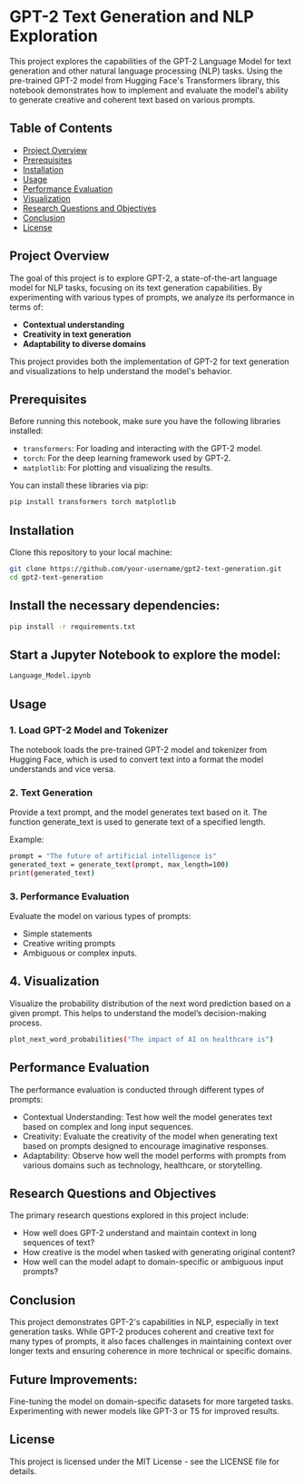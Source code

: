 # GPT-2 Text Generation and NLP Exploration

This project explores the capabilities of the GPT-2 Language Model for text generation and other natural language processing (NLP) tasks. Using the pre-trained GPT-2 model from Hugging Face's Transformers library, this notebook demonstrates how to implement and evaluate the model's ability to generate creative and coherent text based on various prompts.

## Table of Contents

- [Project Overview](#project-overview)
- [Prerequisites](#prerequisites)
- [Installation](#installation)
- [Usage](#usage)
- [Performance Evaluation](#performance-evaluation)
- [Visualization](#visualization)
- [Research Questions and Objectives](#research-questions-and-objectives)
- [Conclusion](#conclusion)
- [License](#license)

## Project Overview

The goal of this project is to explore GPT-2, a state-of-the-art language model for NLP tasks, focusing on its text generation capabilities. By experimenting with various types of prompts, we analyze its performance in terms of:
- **Contextual understanding**
- **Creativity in text generation**
- **Adaptability to diverse domains**

This project provides both the implementation of GPT-2 for text generation and visualizations to help understand the model's behavior.

## Prerequisites

Before running this notebook, make sure you have the following libraries installed:

- `transformers`: For loading and interacting with the GPT-2 model.
- `torch`: For the deep learning framework used by GPT-2.
- `matplotlib`: For plotting and visualizing the results.

You can install these libraries via pip:

```bash
pip install transformers torch matplotlib
```
## Installation
Clone this repository to your local machine:
```bash
git clone https://github.com/your-username/gpt2-text-generation.git
cd gpt2-text-generation
```

## Install the necessary dependencies:
```bash
pip install -r requirements.txt
```

## Start a Jupyter Notebook to explore the model:
```bash
Language_Model.ipynb
```
## Usage
### 1. Load GPT-2 Model and Tokenizer
The notebook loads the pre-trained GPT-2 model and tokenizer from Hugging Face, which is used to convert text into a format the model understands and vice versa.

### 2. Text Generation
Provide a text prompt, and the model generates text based on it. The function generate_text is used to generate text of a specified length.

Example:
```bash
prompt = "The future of artificial intelligence is"
generated_text = generate_text(prompt, max_length=100)
print(generated_text)
```

### 3. Performance Evaluation
Evaluate the model on various types of prompts:

* Simple statements
* Creative writing prompts
* Ambiguous or complex inputs.

## 4. Visualization
Visualize the probability distribution of the next word prediction based on a given prompt. This helps to understand the model’s decision-making process.
```bash
plot_next_word_probabilities("The impact of AI on healthcare is")
```
## Performance Evaluation
The performance evaluation is conducted through different types of prompts:

* Contextual Understanding: Test how well the model generates text based on complex and long input sequences.
* Creativity: Evaluate the creativity of the model when generating text based on prompts designed to encourage imaginative responses.
* Adaptability: Observe how well the model performs with prompts from various domains such as technology, healthcare, or storytelling.

## Research Questions and Objectives
The primary research questions explored in this project include:

* How well does GPT-2 understand and maintain context in long sequences of text?
* How creative is the model when tasked with generating original content?
* How well can the model adapt to domain-specific or ambiguous input prompts?

## Conclusion
This project demonstrates GPT-2's capabilities in NLP, especially in text generation tasks. While GPT-2 produces coherent and creative text for many types of prompts, it also faces challenges in maintaining context over longer texts and ensuring coherence in more technical or specific domains.

## Future Improvements:
Fine-tuning the model on domain-specific datasets for more targeted tasks.
Experimenting with newer models like GPT-3 or T5 for improved results.

## License
This project is licensed under the MIT License - see the LICENSE file for details.
